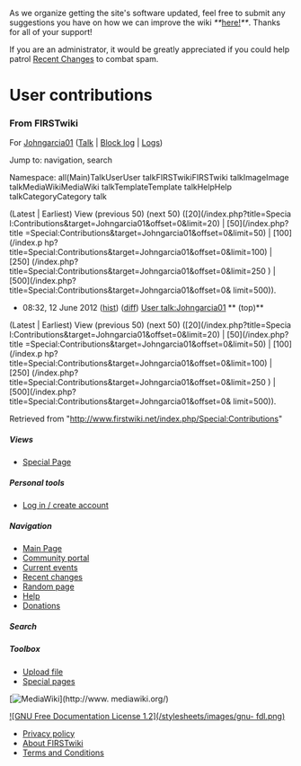 As we organize getting the site's software updated, feel free to submit any
suggestions you have on how we can improve the wiki
_**_[here!](/index.php/User:Hallry/Suggestions "User:Hallry/Suggestions"
)_**_. Thanks for all of your support!

If you are an administrator, it would be greatly appreciated if you could help
patrol [Recent Changes](/index.php/Special:Recentchanges
"Special:Recentchanges" ) to combat spam.

# User contributions

### From FIRSTwiki

For [Johngarcia01](/index.php?title=User:Johngarcia01&action=edit
"User:Johngarcia01" ) ([Talk](/index.php/User_talk:Johngarcia01 "User
talk:Johngarcia01" ) | [Block
log](/index.php?title=Special:Log&type=block&page=User:Johngarcia01
"Special:Log" ) | [Logs](/index.php?title=Special:Log&user=Johngarcia01
"Special:Log" ))

Jump to: navigation, search

Namespace:  all(Main)TalkUserUser talkFIRSTwikiFIRSTwiki talkImageImage
talkMediaWikiMediaWiki talkTemplateTemplate talkHelpHelp talkCategoryCategory
talk

(Latest | Earliest) View (previous 50) (next 50) ([20](/index.php?title=Specia
l:Contributions&target=Johngarcia01&offset=0&limit=20) | [50](/index.php?title
=Special:Contributions&target=Johngarcia01&offset=0&limit=50) | [100](/index.p
hp?title=Special:Contributions&target=Johngarcia01&offset=0&limit=100) | [250]
(/index.php?title=Special:Contributions&target=Johngarcia01&offset=0&limit=250
) | [500](/index.php?title=Special:Contributions&target=Johngarcia01&offset=0&
limit=500)).

  * 08:32, 12 June 2012 ([hist](/index.php?title=User_talk:Johngarcia01&action=history "User talk:Johngarcia01" )) ([diff](/index.php?title=User_talk:Johngarcia01&diff=prev&oldid=138107 "User talk:Johngarcia01" )) [User talk:Johngarcia01](/index.php/User_talk:Johngarcia01 "User talk:Johngarcia01" ) ** (top)**

(Latest | Earliest) View (previous 50) (next 50) ([20](/index.php?title=Specia
l:Contributions&target=Johngarcia01&offset=0&limit=20) | [50](/index.php?title
=Special:Contributions&target=Johngarcia01&offset=0&limit=50) | [100](/index.p
hp?title=Special:Contributions&target=Johngarcia01&offset=0&limit=100) | [250]
(/index.php?title=Special:Contributions&target=Johngarcia01&offset=0&limit=250
) | [500](/index.php?title=Special:Contributions&target=Johngarcia01&offset=0&
limit=500)).

Retrieved from "<http://www.firstwiki.net/index.php/Special:Contributions>"

##### Views

  * [Special Page](/index.php/Special:Contributions/Johngarcia01)

##### Personal tools

  * [Log in / create account](/index.php?title=Special:Userlogin&returnto=Special:Contributions)

[](/index.php/Main_Page "Main Page" )

##### Navigation

  * [Main Page](/index.php/Main_Page)
  * [Community portal](/index.php/FIRSTwiki:Community_portal)
  * [Current events](/index.php/Current_events)
  * [Recent changes](/index.php/Special:Recentchanges)
  * [Random page](/index.php/Special:Random)
  * [Help](/index.php/FIRSTwiki:Help)
  * [Donations](/index.php/FIRSTwiki:Site_support)

##### Search



##### Toolbox

  * [Upload file](/index.php/Special:Upload)
  * [Special pages](/index.php/Special:Specialpages)

[![MediaWiki](/skins/common/images/poweredby_mediawiki_88x31.png)](http://www.
mediawiki.org/)

[![GNU Free Documentation License 1.2](/stylesheets/images/gnu-
fdl.png)](http://www.gnu.org/copyleft/fdl.html)

  * [Privacy policy](/index.php/FIRSTwiki:Privacy_policy "FIRSTwiki:Privacy policy" )
  * [About FIRSTwiki](/index.php/FIRSTwiki:About "FIRSTwiki:About" )
  * [Terms and Conditions](/index.php/FIRSTwiki:Terms_and_conditions "FIRSTwiki:Terms and conditions" )

